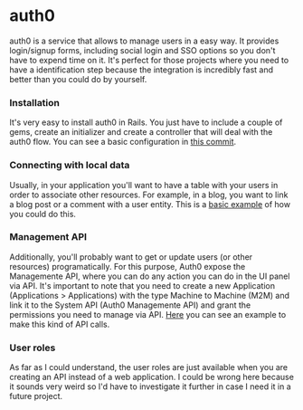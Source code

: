 # auth0

auth0 is a service that allows to manage users in a easy way. It provides login/signup forms, including social login and SSO options so you don't have to expend time on it. It's perfect for those projects where you need to have a identification step because the integration is incredibly fast and better than you could do by yourself.

### Installation
It's very easy to install auth0 in Rails. You just have to include a couple of gems, create an initializer and create a controller that will deal with the auth0 flow. You can see a basic configuration in [this commit](https://github.com/IvanGuardado/toolbox/commit/404946cf5e46f2a9cda70918e80277d63ab356d4).

### Connecting with local data
Usually, in your application you'll want to have a table with your users in order to associate other resources. For example, in a blog, you want to link a blog post or a comment with a user entity. This is a [basic example](https://github.com/IvanGuardado/toolbox/commit/004f3c091fbaf2a5e052ef6cbf27024a5945b4bc) of how you could do this.

### Management API
Additionally, you'll probably want to get or update users (or other resources) programatically. For this purpose, Auth0 expose the Managemente API, where you can do any action you can do in the UI panel via API. It's important to note that you need to create a new Application (Applications > Applications) with the type Machine to Machine (M2M) and link it to the System API (Auth0 Managemente API) and grant the permissions you need to manage via API. [Here](https://github.com/IvanGuardado/toolbox/commit/1cc88544006df42050a556b3b8275a3e8a159cb8) you can see an example to make this kind of API calls.

### User roles
As far as I could understand, the user roles are just available when you are creating an API instead of a web application. I could be wrong here because it sounds very weird so I'd have to investigate it further in case I need it in a future project.
